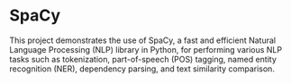 # SpaCy
This project demonstrates the use of SpaCy, a fast and efficient Natural Language Processing (NLP) library in Python, for performing various NLP tasks such as tokenization, part-of-speech (POS) tagging, named entity recognition (NER), dependency parsing, and text similarity comparison.
